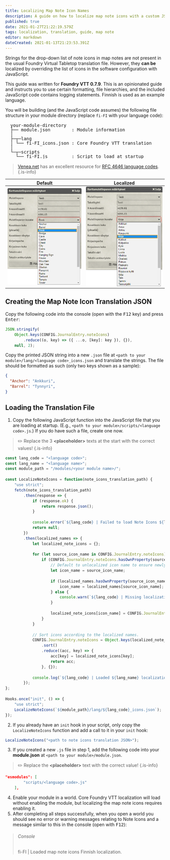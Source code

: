 ```yaml
---
title: Localizing Map Note Icon Names
description: A guide on how to localize map note icons with a custom JSON file.
published: true
date: 2021-01-27T21:22:19.579Z
tags: localization, translation, guide, map note
editor: markdown
dateCreated: 2021-01-13T21:23:53.391Z
---
```


Strings for the drop-down list of note icons in map notes are not present in the usual Foundry Virtual Tabletop translation file. However, they **can be** localized by overriding the list of icons in the software configuration with JavaScript.

This guide was written for **Foundry VTT 0.7.9**. This is an opinionated guide and instructs you to use certain formatting, file hierarchies, and the included JavaScript code contains logging statements. Finnish is used as an example language.

You will be building (and the JavaScript code assumes) the following file structure in your module directory (replace `fi-FI` with your language code):
<pre style="line-height:100%;margin:1rem;">
your-module-directory
├── module.json        : Module information
│
├─┬─lang
│ └── fi-FI_icons.json : Core Foundry VTT translation
│
└─┬─scripts
  └── fi-FI.js         : Script to load at startup
</pre>

> [Venea.net](https://www.venea.net/web/culture_code) has an excellent resource for [RFC 4646 language codes](https://en.wikipedia.org/wiki/IETF_language_tag).
{.is-info}

<table style="margin:0;">
  <thead>
    <tr>
      <th style="border-bottom:none;padding-right:0;padding-bottom:0;padding-left:0;">Default</th>
      <th style="border-bottom:none;padding-right:0;padding-bottom:0;padding-left:0;">Localized</th>
    </tr>
  </thead>
  <tbody>
  <tr>
    <td style="border-bottom:none;"><img src="/development/guides/localization/map-note-icons/map_note_icons_en-us.png" alt="A TinyMCE editor localized to American English." style="width:100%;"></td>
    <td style="border-bottom:none;"><img src="/development/guides/localization/map-note-icons/map_note_icons_fi-fi.png" alt="A TinyMCE editor localized to Finnish." style="width:100%;"></td>
  </tr>
  </tbody>
</table>

## Creating the Map Note Icon Translation JSON
Copy the following code into the console (open with the <kbd>F12</kbd> key) and press <kbd>Enter</kbd>:
```js
JSON.stringify(
    Object.keys(CONFIG.JournalEntry.noteIcons)
        .reduce((o, key) => ({ ...o, [key]: key }), {}),
    null, 2);
```
Copy the printed JSON string into a new `.json` file at `<path to your module>/lang/<language code>_icons.json` and translate the strings. The file should be formatted as such (only two keys shown as a sample):
```json
{
  "Anchor": "Ankkuri",
  "Barrel": "Tynnyri",
}
```

## Loading the Translation File
1. Copy the following JavaScript function into the JavaScript file that you are loading at startup. (E.g., `<path to your module>/scripts/<language code>.js`.) If you do have such a file, create one now.
> :pencil2: Replace the 3 **\<placeholder\>** texts at the start with the correct values!
{.is-info}
```js
const lang_code = "<language code>";
const lang_name = "<language name>";
const module_path = "/modules/<your module name>/";

const LocalizeNoteIcons = function(note_icons_translation_path) {
    "use strict";
    fetch(note_icons_translation_path)
        .then(response => {
            if (response.ok) {
                return response.json();
            }

            console.error(`${lang_code} | Failed to load Note Icons ${lang_name} localization: [${response.status}] ${response.statusText}`);
            return null;
        })
        .then(localized_names => {
            let localized_note_icons = {};

            for (let source_icon_name in CONFIG.JournalEntry.noteIcons) {
                if (CONFIG.JournalEntry.noteIcons.hasOwnProperty(source_icon_name)) {
                    // Default to unlocalized icon name to ensure newly added unlocalized icons are not skipped.
                    let icon_name = source_icon_name;

                    if (localized_names.hasOwnProperty(source_icon_name)) {
                        icon_name = localized_names[source_icon_name];
                    } else {
                        console.warn(`${lang_code} | Missing localization for icon name "${source_icon_name}".`);
                    }

                    localized_note_icons[icon_name] = CONFIG.JournalEntry.noteIcons[source_icon_name];
                }
            }

            // Sort icons according to the localized names.
            CONFIG.JournalEntry.noteIcons = Object.keys(localized_note_icons)
                .sort()
                .reduce((acc, key) => {
                    acc[key] = localized_note_icons[key];
                    return acc;
                }, {});

            console.log(`${lang_code} | Loaded ${lang_name} localization: Note Icons`);
        });
};

Hooks.once("init", () => {
    "use strict";
    LocalizeNoteIcons(`${module_path}/lang/${lang_code}_icons.json`);
});
```

2. If you already have an `init` hook in your script, only copy the `LocalizeNoteIcons` function and add a call to it in your `init` hook:
```js
LocalizeNoteIcons("<path to note icons translation JSON>");
```

3. If you created a new `.js` file in step 1, add the following code into your **module.json** at `<path to your module>/module.json`.
> :pencil2: Replace the **\<placeholder\>** text with the correct value!
{.is-info}
```json
"esmodules": [
        "scripts/<language code>.js"
    ],
```

4. Enable your module in a world. Core Foundry VTT localization will load without enabling the module, but localizing the map note icons requires enabling it.
7. After completing all steps successfully, when you open a world you should see no error or warning messages relating to Note Icons and a message similar to this in the console (open with <kbd>F12</kbd>):
> ###### Console
> fi-FI | Loaded map note icons Finnish localization.
